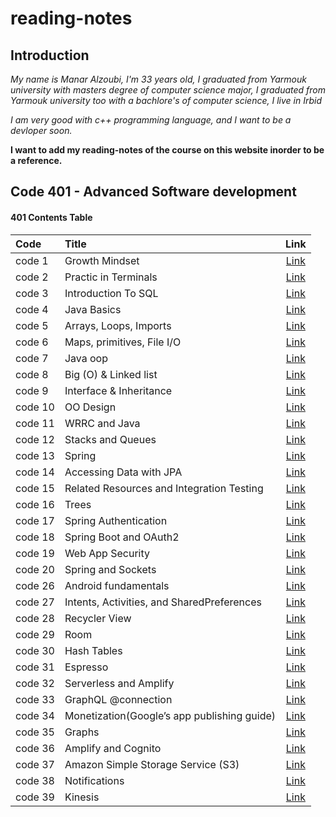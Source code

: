 # reading-notes

## Introduction

*My name is Manar Alzoubi, I'm 33 years old, I graduated from Yarmouk university with masters degree of computer science major, I graduated from Yarmouk university too with a bachlore's of computer science, I live in Irbid*

*I am very good with c++ programming language, and I want to be a devloper soon.*

**I want to add my reading-notes of the course on this website inorder to be a reference.**

## Code 401 - Advanced Software development

#### 401 Contents Table

|Code                             |Title                                                  | Link                                       |
|:---                             | :---                                                  | :---:                                      |
|code 1                           |      Growth Mindset                                   | [Link](./growthmindset.md)                 |
|code 2                           |      Practic in Terminals                             | [Link](./practiceterminals.md)             |
|code 3                           |      Introduction To SQL                              | [Link](./sql.md)                           |
|code 4                           |      Java Basics                                      | [Link](./javaBasics.md)                    |
|code 5                           |      Arrays, Loops, Imports                           | [Link](./read2.md)                         |
|code 6                           |      Maps, primitives, File I/O                       | [Link](./read3.md)                         |
|code 7                           |      Java oop                                         | [Link](./read4.md)                         |
|code 8                           |      Big (O) & Linked list                            | [Link](./linkedlist.md)                    |
|code 9                           |      Interface & Inheritance                          | [Link](./read6.md)                         |
|code 10                          |      OO Design                                        | [Link](./readme8.md)                       |
|code 11                          |      WRRC and Java                                    | [Link](./read9.md)                         |
|code 12                          |      Stacks and Queues                                | [Link](./stackandQueue.md)                 |
|code 13                          |      Spring                                           | [Link](./readme11.md)                      |
|code 14                          |      Accessing Data with JPA                          | [Link](./readme12.md)                      |
|code 15                          |      Related Resources and Integration Testing        | [Link](./read13.md)                        |
|code 16                          |      Trees                                            | [Link](./read14.md)                        |
|code 17                          |      Spring Authentication                            | [Link](./read16.md)                        |
|code 18                          |      Spring Boot and OAuth2                           | [Link](./read17.md)                        |
|code 19                          |      Web App Security                                 | [Link](./read18.md)                        |
|code 20                          |      Spring and Sockets                               | [Link](./read19.md)                        |
|code 26                          |      Android fundamentals                             | [Link](./read26.md)                        |
|code 27                          |      Intents, Activities, and SharedPreferences       | [Link](./read27.md)                        |
|code 28                          |      Recycler View                                    | [Link](./read28.md)                        |
|code 29                          |      Room                                             | [Link](./read29.md)                        |
|code 30                          |      Hash Tables                                      | [Link](./read30.md)                        |
|code 31                          |      Espresso                                         | [Link](./read31.md)                        |
|code 32                          |      Serverless and Amplify                           | [Link](./readme32.md)                      |
|code 33                          |      GraphQL @connection                              | [Link](./read33.md)                        |
|code 34                          |      Monetization(Google’s app publishing guide)      | [Link](./read34.md)                        |
|code 35                          |      Graphs                                           | [Link](./readgraph.md)                     |
|code 36                          |     Amplify and Cognito                               | [Link](./read36.md)                        |
|code 37                          |     Amazon Simple Storage Service (S3)                | [Link](./read37.md)                        |
|code 38                          |     Notifications                                     | [Link](./read38.md)                        |
|code 39                          |     Kinesis                                           | [Link](./read39.md)                        |
